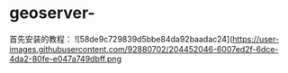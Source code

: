 # geoserver-
首先安装的教程：
![58de9c729839d5bbe84da92baadac24](https://user-images.githubusercontent.com/92880702/204452046-6007ed2f-6dce-4da2-80fe-e047a749dbff.png
